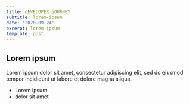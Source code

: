 ```yaml
---
title: dEVELOPER jOURNEY
subtitle: lorem-ipsum
date: '2020-09-24'
excerpt: lorem-ipsum
template: post
---
```

## Lorem ipsum
Lorem ipsum dolor sit amet, consectetur adipiscing elit, sed do eiusmod tempor incididunt ut labore et dolore magna aliqua.
- Lorem ipsum
- dolor sit amet